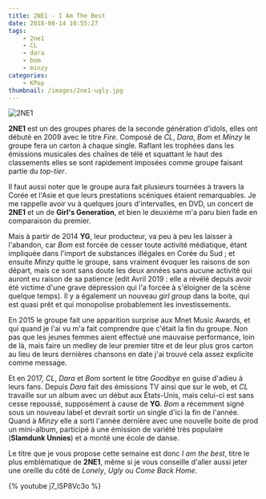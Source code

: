```yaml
---
title: 2NE1 - I Am The Best
date: 2018-08-14 10:55:27
tags:
    - 2ne1
    - CL
    - dara
    - bom
    - minzy
categories:
    - KPop
thumbnail: /images/2ne1-ugly.jpg
---
```


![2NE1](/images/2ne1-ugly.jpg)

**2NE1** est un des groupes phares de la seconde génération d'idols, elles ont débuté en 2009 avec le titre *Fire*. Composé de *CL*, *Dara*, *Bom* et *Minzy* le groupe fera un carton à chaque single. Raflant les trophées dans les émissions musicales des chaînes de télé et squattant le haut des classements elles se sont rapidement imposées comme groupe faisant partie du *top-tier*.

Il faut aussi noter que le groupe aura fait plusieurs tournées à travers la Corée et l'Asie et que leurs prestations scéniques étaient remarquables. Je me rappelle avoir vu à quelques jours d'intervalles, en DVD, un concert de **2NE1** et un de **Girl's Generation**, et bien le deuxième m'a paru bien fade en comparaison du premier.

Mais à partir de 2014 **YG**, leur producteur, va peu à peu les laisser à l'abandon, car *Bom* est forcée de cesser toute activité médiatique, étant impliquée dans l'import de substances illégales en Corée du Sud ; et ensuite *Minzy* quitte le groupe, sans vraiment évoquer les raisons de son départ, mais ce sont sans doute les deux années sans aucune activité qui auront eu raison de sa patience (edit Avril 2019 : elle a révélé depuis avoir été victime d'une grave dépression qui l'a forcée à s'éloigner de la scène quelque temps). Il y a également un nouveau *girl group* dans la boite, qui est quasi prêt et qui monopolise probablement les investissements.

En 2015 le groupe fait une apparition surprise aux Mnet Music Awards, et qui quand je l'ai vu m'a fait comprendre que c'était la fin du groupe. Non pas que les jeunes femmes aient effectué une mauvaise performance, loin de là, mais faire un medley de leur premier titre et de leur plus gros carton au lieu de leurs dernières chansons en date j'ai trouvé cela assez explicite comme message.

Et en 2017, *CL*, *Dara* et *Bom* sortent le titre *Goodbye* en guise d'adieu à leurs fans. Depuis *Dara* fait des émissions TV ainsi que sur le web, et *CL* travaille sur un album avec un début aux États-Unis, mais celui-ci est sans cesse repoussé, supposément à cause de **YG**. *Bom* a récemment signé sous un nouveau label et devrait sortir un single d'ici la fin de l'année. Quand à *Minzy* elle a sorti l'année dernière avec une nouvelle boite de prod un mini-album, participé à une émission de variété très populaire (**Slamdunk Unnies**) et a monté une école de danse.

Le titre que je vous propose cette semaine est donc *I am the best*, titre le plus emblématique de **2NE1**, même si je vous conseille d'aller aussi jeter une oreille du côté de *Lonely*, *Ugly* ou *Come Back Home*.

{% youtube j7_lSP8Vc3o %}

